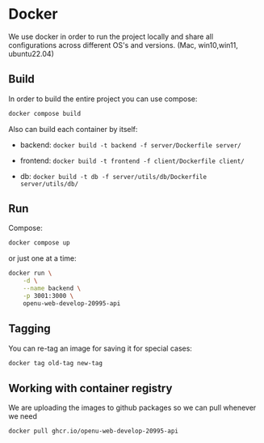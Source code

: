 # Docker
We use docker in order to run the project locally and share all configurations across different OS's and versions. (Mac, win10,win11, ubuntu22.04)

## Build
In order to build the entire project you can use compose:
```bash
docker compose build
```
Also can build each container by itself:

* backend: `docker build -t backend -f server/Dockerfile server/`

* frontend: `docker build -t frontend -f client/Dockerfile client/`

* db: `docker build -t db -f server/utils/db/Dockerfile server/utils/db/`

## Run
Compose:
```bash
docker compose up 
```
or just one at a time:
```bash
docker run \
    -d \
    --name backend \
    -p 3001:3000 \
    openu-web-develop-20995-api
```

## Tagging
You can re-tag an image for saving it for special cases:
```bash
docker tag old-tag new-tag
```

## Working with container registry
We are uploading the images to github packages so we can pull whenever we need
```bash
docker pull ghcr.io/openu-web-develop-20995-api
```

